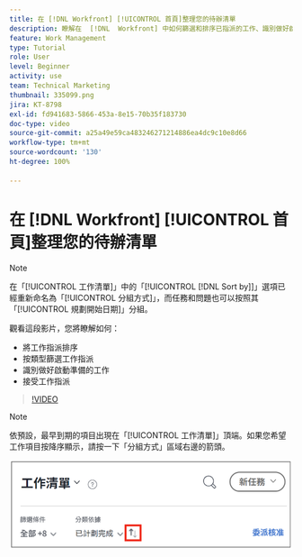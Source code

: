 ```yaml
---
title: 在 [!DNL Workfront] [!UICONTROL 首頁]整理您的待辦清單
description: 瞭解在  [!DNL  Workfront] 中如何篩選和排序已指派的工作、識別做好啟動準備的工作以及接受工作指派。
feature: Work Management
type: Tutorial
role: User
level: Beginner
activity: use
team: Technical Marketing
thumbnail: 335099.png
jira: KT-8798
exl-id: fd941683-5866-453a-8e15-70b35f183730
doc-type: video
source-git-commit: a25a49e59ca483246271214886ea4dc9c10e8d66
workflow-type: tm+mt
source-wordcount: '130'
ht-degree: 100%

---
```


# 在 [!DNL Workfront] [!UICONTROL 首頁]整理您的待辦清單

>[!NOTE]
>
>在「[!UICONTROL 工作清單]」中的「[!UICONTROL [!DNL Sort by]]」選項已經重新命名為「[!UICONTROL 分組方式]」，而任務和問題也可以按照其「[!UICONTROL 規劃開始日期]」分組。

觀看這段影片，您將瞭解如何：

* 將工作指派排序
* 按類型篩選工作指派
* 識別做好啟動準備的工作
* 接受工作指派

>[!VIDEO](https://video.tv.adobe.com/v/335099/?quality=12&learn=on)

>[!NOTE]
>
>依預設，最早到期的項目出現在「[!UICONTROL 工作清單]」頂端。如果您希望工作項目按降序顯示，請按一下「分組方式」區域右邊的箭頭。

![畫面影像顯示按到期日分組的工作清單。](assets/work-list-arrows.png)
